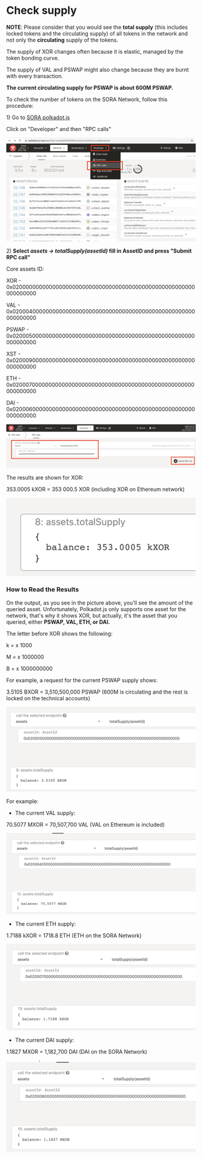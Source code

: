 # Check supply

**NOTE**: Please consider that you would see the **total supply** (this includes locked tokens and the circulating supply) of all tokens in the network and not only the **circulating** supply of the tokens.

The supply of XOR changes often because it is elastic, managed by the token bonding curve.

The supply of VAL and PSWAP might also change because they are burnt with every transaction.

**The current circulating supply for PSWAP is about 600M PSWAP.**

To check the number of tokens on the SORA Network, follow this procedure:

1\) Go to [SORA polkadot.js](https://polkadot.js.org/apps/?rpc=wss%3A%2F%2Fws.sora2.soramitsu.co.jp#/rpc)&#x20;

Click on "Developer" and then "RPC calls"

![](<../../.gitbook/assets/Screenshot 2021-04-29 at 12.37.45.png>)

2\) **Select **_**assets → totalSupply(assetId)**_** fill in AssetID and press "Submit RPC call"**

Core assets ID:

XOR - 0x0200000000000000000000000000000000000000000000000000000000000000

VAL - 0x0200040000000000000000000000000000000000000000000000000000000000

PSWAP - 0x0200050000000000000000000000000000000000000000000000000000000000

XST - 0x0200090000000000000000000000000000000000000000000000000000000000

ETH - 0x0200070000000000000000000000000000000000000000000000000000000000

DAI - 0x0200060000000000000000000000000000000000000000000000000000000000

![](<../../.gitbook/assets/Screenshot 2021-04-29 at 13.56.40.png>)

The results are shown for XOR:

353.0005 kXOR = 353 000.5 XOR (including XOR on Ethereum network)

![](<../../.gitbook/assets/Screenshot 2021-04-29 at 14.00.04.png>)

### How to Read the Results

On the output, as you see in the picture above, you'll see the amount of the queried asset. Unfortunately, Polkadot.js only supports one asset for the network, that's why it shows XOR, but actually, it's the asset that you queried, either **PSWAP, VAL, ETH, or DAI.**

The letter before XOR shows the following:

k =  x 1000&#x20;

M _=_ x 1000000&#x20;

B = x 1000000000

For example, a request for the current PSWAP supply shows:

3.5105 BXOR =  3,510,500,000 PSWAP (600M is circulating and the rest is locked on the technical accounts)&#x20;

![](<../../.gitbook/assets/Screenshot 2021-04-29 at 14.03.08.png>)

For example:&#x20;

* The current VAL supply:

70.5077 MXOR = 70,507,700 VAL (VAL on Ethereum is included)

![](<../../.gitbook/assets/Screenshot 2021-04-29 at 14.19.54.png>)

* The current ETH supply:

1.7188 kXOR = 1718.8 ETH (ETH on the SORA Network)

![](<../../.gitbook/assets/Screenshot 2021-04-29 at 14.22.34.png>)

* The current DAI supply:

1.1827 MXOR = 1,182,700 DAI (DAI on the SORA Network)

![](<../../.gitbook/assets/Screenshot 2021-04-29 at 14.29.47.png>)
